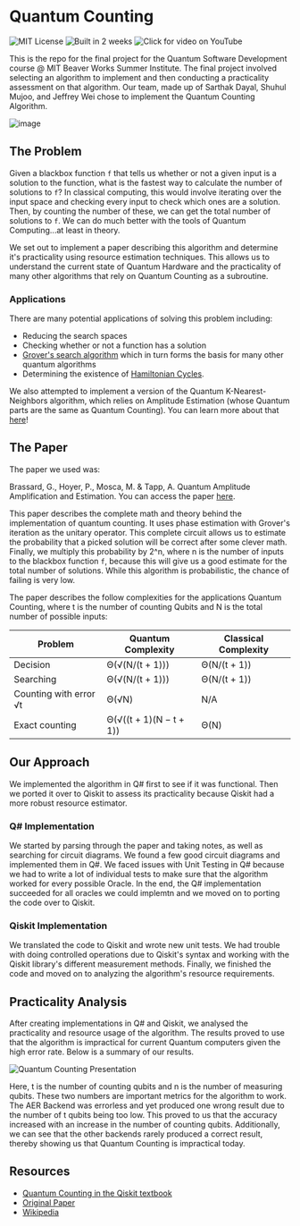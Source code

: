 # Quantum Counting
![MIT License](https://img.shields.io/cocoapods/l/AFNetworking?style=for-the-badge)
![Built in 2 weeks](https://img.shields.io/badge/built%20in-2%20weeks-black?style=for-the-badge)
![Click for video on YouTube](https://img.shields.io/badge/Project%20Video-YouTube-red?style=for-the-badge&link=https://youtu.be/RtU7ojCMDsM?list=PLf9oKp0RkBIyPM41TOtJB2AD7QestBKQa&link=https://youtu.be/RtU7ojCMDsM?list=PLf9oKp0RkBIyPM41TOtJB2AD7QestBKQa)

This is the repo for the final project for the Quantum Software Development course @ MIT Beaver Works Summer Institute. The final project involved selecting an algorithm to implement and then conducting a practicality assessment on that algorithm. Our team, made up of Sarthak Dayal, Shuhul Mujoo, and Jeffrey Wei chose to implement the Quantum Counting Algorithm.

![image](https://user-images.githubusercontent.com/63827830/127393159-4a479909-a144-4fab-aa8a-ab0143dc4dcf.png)


## The Problem
Given a blackbox function `f` that tells us whether or not a given input is a solution to the function, what is the fastest way to calculate the number of solutions to `f`? In classical computing, this would involve iterating over the input space and checking every input to check which ones are a solution. Then, by counting the number of these, we can get the total number of solutions to `f`. We can do much better with the tools of Quantum Computing...at least in theory.

 We set out to implement a paper describing this algorithm and determine it's practicality using resource estimation techniques. This allows us to understand the current state of Quantum Hardware and the practicality of many other algorithms that rely on Quantum Counting as a subroutine.

### Applications
There are many potential applications of solving this problem including:
- Reducing the search spaces
- Checking whether or not a function has a solution
- [Grover's search algorithm](https://en.wikipedia.org/wiki/Grover%27s_algorithm) which in turn forms the basis for many other quantum algorithms
- Determining the existence of [Hamiltonian Cycles](https://en.wikipedia.org/wiki/Hamiltonian_path). 

We also attempted to implement a version of the Quantum K-Nearest-Neighbors algorithm, which relies on Amplitude Estimation (whose Quantum parts are the same as Quantum Counting). You can learn more about that [here](https://github.com/jwei302/Quantum-K-Nearest-Neighbors/)!

## The Paper
The paper we used was:

Brassard, G., Hoyer, P., Mosca, M. & Tapp, A. Quantum Amplitude Amplification and Estimation. You can access the paper [here](https://arxiv.org/abs/quant-ph/0005055).

This paper describes the complete math and theory behind the implementation of quantum counting. It uses phase estimation with Grover's iteration as the unitary operator. This complete circuit allows us to estimate the probability that a picked solution will be correct after some clever math. Finally, we multiply this probability by 2^n, where n is the number of inputs to the blackbox function `f`, because this will give us a good estimate for the total number of solutions. While this algorithm is probabilistic, the chance of failing is very low. 

The paper describes the follow complexities for the applications Quantum Counting, where t is the number of counting Qubits and N is the total number of possible inputs:

| Problem      | Quantum Complexity |  Classical Complexity |
| ----------- | ----------- | ---------------------
| Decision      |   Θ(√(N/(t + 1)))      | Θ(N/(t + 1))
| Searching   | Θ(√(N/(t + 1)))         | Θ(N/(t + 1))
| Counting with error √t | Θ(√N) | N/A
| Exact counting | Θ(√((t + 1)(N − t + 1)) | Θ(N)

## Our Approach
We implemented the algorithm in Q# first to see if it was functional. Then we ported it over to Qiskit to assess its practicality because Qiskit had a more robust resource estimator.

### Q# Implementation
We started by parsing through the paper and taking notes, as well as searching for circuit diagrams. We found a few good circuit diagrams and implemented them in Q#. We faced issues with Unit Testing in Q# because we had to write a lot of individual tests to make sure that the algorithm worked for every possible Oracle. In the end, the Q# implementation succeeded for all oracles we could implemtn and we moved on to porting the code over to Qiskit.

### Qiskit Implementation
We translated the code to Qiskit and wrote new unit tests. We had trouble with doing controlled operations due to Qiskit's syntax and working with the Qiskit library's different measurement methods. Finally, we finished the code and moved on to analyzing the algorithm's resource requirements.

## Practicality Analysis
After creating implementations in Q# and Qiskit, we analysed the practicality and resource usage of the algorithm. The results proved to use that the algorithm is impractical for current Quantum computers given the high error rate. Below is a summary of our results.

![Quantum Counting Presentation](https://user-images.githubusercontent.com/63827830/128811689-9b99f4fc-7945-4a96-8056-d149b75997d2.png)

Here, t is the number of counting qubits and n is the number of measuring qubits. These two numbers are important metrics for the algorithm to work. The AER Backend was errorless and yet produced one wrong result due to the number of t qubits being too low. This proved to us that the accuracy increased with an increase in the number of counting qubits. Additionally, we can see that the other backends rarely produced a correct result, thereby showing us that Quantum Counting is impractical today.

## Resources
- [Quantum Counting in the Qiskit textbook](https://qiskit.org/textbook/ch-algorithms/quantum-counting.html)
- [Original Paper](https://arxiv.org/abs/quant-ph/0005055)
- [Wikipedia](https://en.wikipedia.org/wiki/Quantum_counting_algorithm)
